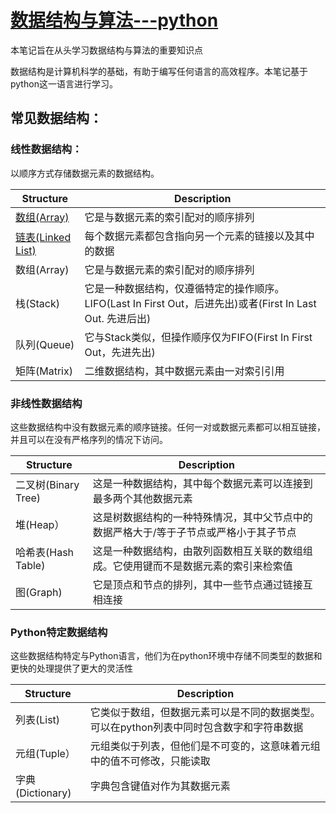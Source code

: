 # [数据结构与算法---python](https://gwt9970161.github.io/Data-structue-and-algorithym-python/)

本笔记旨在从头学习数据结构与算法的重要知识点

数据结构是计算机科学的基础，有助于编写任何语言的高效程序。本笔记基于python这一语言进行学习。

## 常见数据结构：

### 线性数据结构：
以顺序方式存储数据元素的数据结构。

| Structure | Description |
| --- | ----------- |
| [数组(Array)](https://gwt9970161.github.io/Array/) | 它是与数据元素的索引配对的顺序排列 |
| [链表(Linked List) ](https://github.com/gwt9970161/Data-structue-and-algorithym-python/blob/main/%E9%93%BE%E8%A1%A8)| 每个数据元素都包含指向另一个元素的链接以及其中的数据 |
| 数组(Array) | 它是与数据元素的索引配对的顺序排列 |
| 栈(Stack) | 它是一种数据结构，仅遵循特定的操作顺序。LIFO(Last In First Out，后进先出)或者(First In Last Out. 先进后出) |
| 队列(Queue) | 它与Stack类似，但操作顺序仅为FIFO(First In First Out，先进先出) |
| 矩阵(Matrix) | 二维数据结构，其中数据元素由一对索引引用 |

### 非线性数据结构
这些数据结构中没有数据元素的顺序链接。任何一对或数据元素都可以相互链接，并且可以在没有严格序列的情况下访问。

| Structure | Description |
| --- | ----------- |
| 二叉树(Binary Tree) | 这是一种数据结构，其中每个数据元素可以连接到最多两个其他数据元素 |
| 堆(Heap） | 这是树数据结构的一种特殊情况，其中父节点中的数据严格大于/等于子节点或严格小于其子节点 |
| 哈希表(Hash Table) | 这是一种数据结构，由散列函数相互关联的数组组成。它使用键而不是数据元素的索引来检索值 |
| 图(Graph) | 它是顶点和节点的排列，其中一些节点通过链接互相连接 |

### Python特定数据结构
这些数据结构特定与Python语言，他们为在python环境中存储不同类型的数据和更快的处理提供了更大的灵活性

| Structure | Description |
| --- | ----------- |
| 列表(List) | 它类似于数组，但数据元素可以是不同的数据类型。可以在python列表中同时包含数字和字符串数据 |
| 元组(Tuple） | 元组类似于列表，但他们是不可变的，这意味着元组中的值不可修改，只能读取 |
| 字典(Dictionary) | 字典包含键值对作为其数据元素 |


